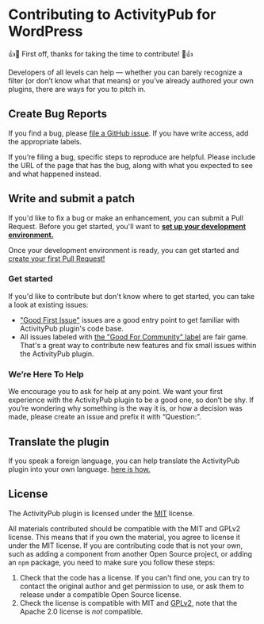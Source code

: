 # Contributing to ActivityPub for WordPress

👍🎉 First off, thanks for taking the time to contribute! 🎉👍

Developers of all levels can help — whether you can barely recognize a filter (or don’t know what that means) or you’ve already authored your own plugins, there are ways for you to pitch in.

## Create Bug Reports

If you find a bug, please [file a GitHub issue](https://github.com/Automattic/wordpress-activitypub/issues/). If you have write access, add the appropriate labels.

If you’re filing a bug, specific steps to reproduce are helpful. Please include the URL of the page that has the bug, along with what you expected to see and what happened instead.

## Write and submit a patch

If you'd like to fix a bug or make an enhancement, you can submit a Pull Request. Before you get started, you'll want to **[set up your development environment.](https://automattic.github.io/wordpress-activitypub/development-environment)**

Once your development environment is ready, you can get started and [create your first Pull Request!](https://automattic.github.io/wordpress-activitypub/pull-request)

### Get started

If you'd like to contribute but don't know where to get started, you can take a look at existing issues:

- ["Good First Issue"](https://github.com/Automattic/wordpress-activitypub/labels/%5BType%5D%20Good%20First%20Issue) issues are a good entry point to get familiar with ActivityPub plugin's code base.
- All issues labeled with [the "Good For Community" label](https://github.com/Automattic/wordpress-activitypub/issues?q=is%3Aopen+sort%3Aupdated-desc+label%3A%22Good+For+Community%22) are fair game. That's a great way to contribute new features and fix small issues within the ActivityPub plugin.

### We’re Here To Help

We encourage you to ask for help at any point. We want your first experience with the ActivityPub plugin to be a good one, so don’t be shy. If you’re wondering why something is the way it is, or how a decision was made, please create an issue and prefix it with “Question:”.

## Translate the plugin

If you speak a foreign language, you can help translate the ActivityPub plugin into your own language. [here is how.](https://automattic.github.io/wordpress-activitypub/translations)

## License

The ActivityPub plugin is licensed under the [MIT](https://github.com/Automattic/wordpress-activitypub/blob/trunk/LICENSE) license.

All materials contributed should be compatible with the MIT and GPLv2 license. This means that if you own the material, you agree to license it under the MIT license. If you are contributing code that is not your own, such as adding a component from another Open Source project, or adding an `npm` package, you need to make sure you follow these steps:

1. Check that the code has a license. If you can't find one, you can try to contact the original author and get permission to use, or ask them to release under a compatible Open Source license.
2. Check the license is compatible with MIT and [GPLv2](http://www.gnu.org/licenses/license-list.en.html#GPLCompatibleLicenses), note that the Apache 2.0 license is *not* compatible.
